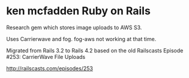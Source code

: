 # ken mcfadden Ruby on Rails

Research gem which stores image uploads to AWS S3.

Uses Carrierwave and fog.  fog-aws not working at that time.

Migrated from Rails 3.2 to Rails 4.2 based on the old Railscasts Episode #253: CarrierWave File Uploads

http://railscasts.com/episodes/253